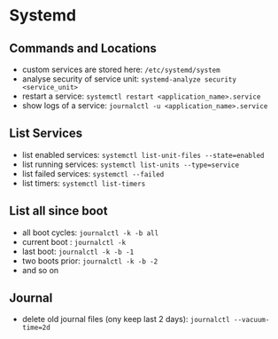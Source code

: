 # Systemd

## Commands and Locations

- custom services are stored here: `/etc/systemd/system`
- analyse security of service unit: `systemd-analyze security <service_unit>`
- restart a service: `systemctl restart <application_name>.service`
- show logs of a service: `journalctl -u <application_name>.service`

## List Services

- list enabled services: `systemctl list-unit-files --state=enabled`
- list running services: `systemctl list-units --type=service`
- list failed services: `systemctl --failed`
- list timers: `systemctl list-timers`

## List all since boot

- all boot cycles: `journalctl -k -b all`
- current boot : `journalctl -k`
- last boot: `journalctl -k -b -1`
- two boots prior: `journalctl -k -b -2`
- and so on

## Journal

- delete old journal files (ony keep last 2 days): `journalctl --vacuum-time=2d`
